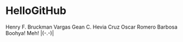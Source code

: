 # HelloGitHub
Henry F. Bruckman Vargas
Gean C. Hevia Cruz
Oscar Romero Barbosa
Boohya!
Meh!
|(-.-)|
```

